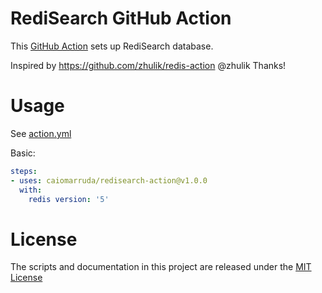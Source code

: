 # RediSearch GitHub Action

This [GitHub Action](https://github.com/features/actions) sets up RediSearch database.

Inspired by https://github.com/zhulik/redis-action @zhulik Thanks!

# Usage

See [action.yml](action.yml)

Basic:
```yaml
steps:
- uses: caiomarruda/redisearch-action@v1.0.0
  with:
    redis version: '5'
```

# License

The scripts and documentation in this project are released under the [MIT License](LICENSE)
